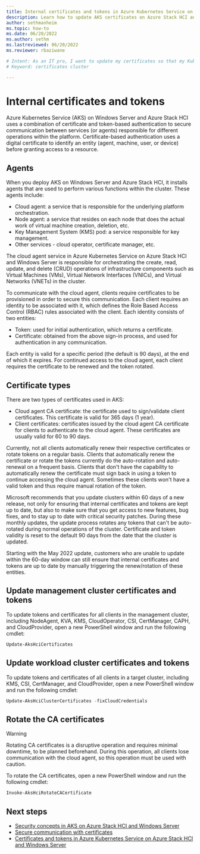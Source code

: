 ```yaml
---
title: Internal certificates and tokens in Azure Kubernetes Service on Azure Stack HCI and Windows Server
description: Learn how to update AKS certificates on Azure Stack HCI and Windows Server
author: sethmanheim
ms.topic: how-to
ms.date: 06/20/2022
ms.author: sethm 
ms.lastreviewed: 06/20/2022
ms.reviewer: rbaziwane

# Intent: As an IT pro, I want to update my certificates so that my Kubernetes cluster continues to operate.
# Keyword: certificates cluster 

---
```


# Internal certificates and tokens

Azure Kubernetes Service (AKS) on Windows Server and Azure Stack HCI uses a combination of certificate and token-based authentication to secure communication between services (or agents) responsible for different operations within the platform. Certificate-based authentication uses a digital certificate to identify an entity (agent, machine, user, or device) before granting access to a resource.

## Agents

When you deploy AKS on Windows Server and Azure Stack HCI, it installs agents that are used to perform various functions within the cluster. These agents include:

- Cloud agent: a service that is responsible for the underlying platform orchestration.
- Node agent: a service that resides on each node that does the actual work of virtual machine creation, deletion, etc.
- Key Management System (KMS) pod: a service responsible for key management.
- Other services - cloud operator, certificate manager, etc.

The cloud agent service in Azure Kubernetes Service on Azure Stack HCI and Windows Server is responsible for orchestrating the create, read, update, and delete (CRUD) operations of infrastructure components such as Virtual Machines (VMs), Virtual Network Interfaces (VNICs), and Virtual Networks (VNETs) in the cluster.

To communicate with the cloud agent, clients require certificates to be provisioned in order to secure this communication. Each client requires an identity to be associated with it, which defines the Role Based Access Control (RBAC) rules associated with the client. Each identity consists of two entities:

- Token: used for initial authentication, which returns a certificate.
- Certificate: obtained from the above sign-in process, and used for authentication in any communication.

Each entity is valid for a specific period (the default is 90 days), at the end of which it expires. For continued access to the cloud agent, each client requires the certificate to be renewed and the token rotated.

## Certificate types

There are two types of certificates used in AKS:

- Cloud agent CA certificate: the certificate used to sign/validate client certificates. This certificate is valid for 365 days (1 year).
- Client certificates: certificates issued by the cloud agent CA certificate for clients to authenticate to the cloud agent. These certificates are usually valid for 60 to 90 days.

Currently, not all clients automatically renew their respective certificates or rotate tokens on a regular basis. Clients that automatically renew the certificate or rotate the tokens currently do the auto-rotation and auto-renewal on a frequent basis. Clients that don't have the capability to automatically renew the certificate must sign back in using a token to continue accessing the cloud agent. Sometimes these clients won't have a valid token and thus require manual rotation of the token.

Microsoft recommends that you update clusters within 60 days of a new release, not only for ensuring that internal certificates and tokens are kept up to date, but also to make sure that you get access to new features, bug fixes, and to stay up to date with critical security patches. During these monthly updates, the update process rotates any tokens that can't be auto-rotated during normal operations of the cluster. Certificate and token validity is reset to the default 90 days from the date that the cluster is updated.

Starting with the May 2022 update, customers who are unable to update within the 60-day window can still ensure that internal certificates and tokens are up to date by manually triggering the renew/rotation of these entities.

## Update management cluster certificates and tokens

To update tokens and certificates for all clients in the  management cluster, including NodeAgent, KVA, KMS, CloudOperator, CSI, CertManager, CAPH, and CloudProvider, open a new PowerShell window and run the following cmdlet:

```powershell
Update-AksHciCertificates
```

## Update workload cluster certificates and tokens

To update tokens and certificates of all clients in a target cluster, including KMS, CSI, CertManager, and CloudProvider, open a new PowerShell window and run the following cmdlet:

```powershell
Update-AksHciClusterCertificates -fixCloudCredentials
```

## Rotate the CA certificates

> [!WARNING]
> Rotating CA certificates is a disruptive operation and requires minimal downtime, to be planned beforehand. During this operation, all clients lose communication with the cloud agent, so this operation must be used with caution.

To rotate the CA certificates, open a new PowerShell window and run the following cmdlet:

```powershell
Invoke-AksHciRotateCACertificate
```

## Next steps

- [Security concepts in AKS on Azure Stack HCI and Windows Server](concepts-security.md)
- [Secure communication with certificates](secure-communication.md)
- [Certificates and tokens in Azure Kubernetes Service on Azure Stack HCI and Windows Server](certificates-and-tokens.md)